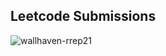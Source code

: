 ## Leetcode Submissions
![wallhaven-rrep21](https://github.com/franciscof12/leetcode-submissions/assets/123760628/942fd17b-2238-4ee6-ba63-4094c1b8a538)
